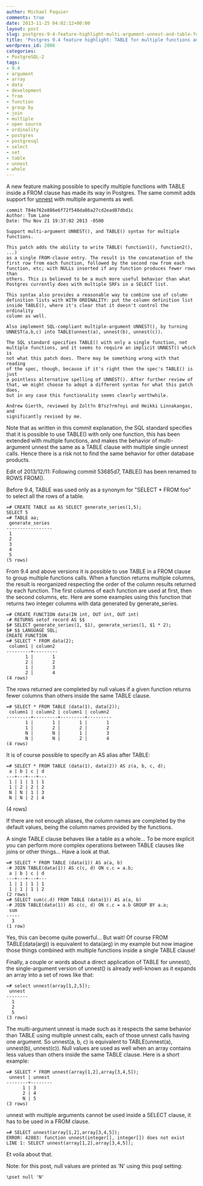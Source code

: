 ```yaml
---
author: Michael Paquier
comments: true
date: 2013-11-25 04:02:12+00:00
layout: post
slug: postgres-9-4-feature-highlight-multi-argument-unnest-and-table-for-multiple-functions
title: 'Postgres 9.4 feature highlight: TABLE for multiple functions and multi-argument unnest()'
wordpress_id: 2006
categories:
- PostgreSQL-2
tags:
- 9.4
- argument
- array
- data
- development
- from
- function
- group by
- join
- multiple
- open source
- ordinality
- postgres
- postgresql
- select
- set
- table
- unnest
- whole
---
```

A new feature making possible to specify multiple functions with TABLE inside a FROM clause has made its way in Postgres. The same commit adds support for [unnest](http://www.postgresql.org/docs/devel/static/functions-array.html) with multiple arguments as well.

    commit 784e762e886e6f72f548da86a27cd2ead87dbd1c
    Author: Tom Lane
    Date: Thu Nov 21 19:37:02 2013 -0500
 
    Support multi-argument UNNEST(), and TABLE() syntax for multiple functions.
  
    This patch adds the ability to write TABLE( function1(), function2(), ...)
    as a single FROM-clause entry. The result is the concatenation of the
    first row from each function, followed by the second row from each
    function, etc; with NULLs inserted if any function produces fewer rows than
    others. This is believed to be a much more useful behavior than what
    Postgres currently does with multiple SRFs in a SELECT list.
 
    This syntax also provides a reasonable way to combine use of column
    definition lists with WITH ORDINALITY: put the column definition list
    inside TABLE(), where it's clear that it doesn't control the ordinality
    column as well.
 
    Also implement SQL-compliant multiple-argument UNNEST(), by turning
    UNNEST(a,b,c) into TABLE(unnest(a), unnest(b), unnest(c)).
 
    The SQL standard specifies TABLE() with only a single function, not
    multiple functions, and it seems to require an implicit UNNEST() which is
    not what this patch does. There may be something wrong with that reading
    of the spec, though, because if it's right then the spec's TABLE() is just
    a pointless alternative spelling of UNNEST(). After further review of
    that, we might choose to adopt a different syntax for what this patch does,
    but in any case this functionality seems clearly worthwhile.
 
    Andrew Gierth, reviewed by Zolt?n B?sz?rm?nyi and Heikki Linnakangas, and
    significantly revised by me.

Note that as written in this commit explanation, the SQL standard specifies that it is possible to use TABLE() with only one function, this has been extended with multiple functions, and makes the behavior of multi-argument unnest the same as a TABLE clause with multiple single unnest calls. Hence there is a risk not to find the same behavior for other database products.

Edit of 2013/12/11: Following commit 53685d7, TABLE() has been renamed to ROWS FROM().

Before 9.4, TABLE was used only as a synonym for "SELECT * FROM foo" to select all the rows of a table.

    =# CREATE TABLE aa AS SELECT generate_series(1,5);
    SELECT 5
    =# TABLE aa;
     generate_series
    -----------------
     1
     2
     3
     4
     5
    (5 rows)

From 9.4 and above versions it is possible to use TABLE in a FROM clause to group multiple functions calls. When a function returns multiple columns, the result is reorganized respecting the order of the column results returned by each function. The first columns of each function are used at first, then the second columns, etc. Here are some examples using this function that returns two integer columns with data generated by generate\_series.

    =# CREATE FUNCTION data(IN int, OUT int, OUT int)
    -# RETURNS setof record AS $$
    $# SELECT generate_series(1, $1), generate_series(1, $1 * 2);
    $# $$ LANGUAGE SQL;
    CREATE FUNCTION
    =# SELECT * FROM data(2);
     column1 | column2
    ---------+---------
           1 |       1
           2 |       2
           1 |       3
           2 |       4
    (4 rows)

The rows returned are completed by null values if a given function returns fewer columns than others inside the same TABLE clause.

    =# SELECT * FROM TABLE (data(1), data(2));
     column1 | column2 | column1 | column2
    ---------+---------+---------+---------
           1 |       1 |       1 |       1
           1 |       2 |       2 |       2
           N |       N |       1 |       3
           N |       N |       2 |       4
    (4 rows)

It is of course possible to specify an AS alias after TABLE:

    =# SELECT * FROM TABLE (data(1), data(2)) AS z(a, b, c, d);
     a | b | c | d
    ---+---+---+---
     1 | 1 | 1 | 1
     1 | 2 | 2 | 2
     N | N | 1 | 3
     N | N | 2 | 4
(4 rows)

If there are not enough aliases, the column names are completed by the default values, being the column names provided by the functions.

A single TABLE clause behaves like a table as a whole... To be more explicit you can perform more complex operations between TABLE clauses like joins or other things... Have a look at that.

    =# SELECT * FROM TABLE (data(1)) AS a(a, b)
    -# JOIN TABLE(data(1)) AS c(c, d) ON c.c = a.b;
     a | b | c | d
    ---+---+---+---
     1 | 1 | 1 | 1
     1 | 1 | 1 | 2
    (2 rows)
    =# SELECT sum(c.d) FROM TABLE (data(1)) AS a(a, b)
    -# JOIN TABLE(data(1)) AS c(c, d) ON c.c = a.b GROUP BY a.a;
     sum
    -----
      3
    (1 row)

Yes, this can become quite powerful... But wait! Of course FROM TABLE(data(arg)) is equivalent to data(arg) in my example but now imagine those things combined with multiple functions inside a single TABLE clause!

Finally, a couple or words about a direct application of TABLE for unnest(), the single-argument version of unnest() is already well-known as it expands an array into a set of rows like that:

    =# select unnest(array[1,2,5]);
     unnest
    --------
      1
      2
      5
    (3 rows)

The multi-argument unnest is made such as it respects the same behavior than TABLE using multiple unnest calls, each of those unnest calls having one argument. So unnest(a, b, c) is equivalent to TABLE(unnest(a), unnest(b), unnest(c)). Null values are used as well when an array contains less values than others inside the same TABLE clause. Here is a short example:

    =# SELECT * FROM unnest(array[1,2],array[3,4,5]);
     unnest | unnest
    --------+--------
          1 | 3
          2 | 4
          N | 5
    (3 rows)

unnest with multiple arguments cannot be used inside a SELECT clause, it has to be used in a FROM clause.

    =# SELECT unnest(array[1,2],array[3,4,5]);
    ERROR: 42883: function unnest(integer[], integer[]) does not exist
    LINE 1: SELECT unnest(array[1,2],array[3,4,5]);

Et voila about that.

Note: for this post, null values are printed as 'N' using this psql setting:

    \pset null 'N'
